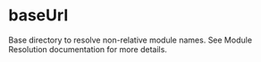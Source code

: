 # baseUrl

Base directory to resolve non-relative module names. See Module Resolution documentation for more details.
